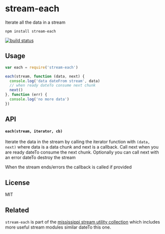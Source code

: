 # stream-each

Iterate all the data in a stream

```
npm install stream-each
```

[![build status](http://img.shields.io/travis/mafintosh/stream-each.svg?style=flat)](http://travis-ci.org/mafintosh/stream-each)

## Usage

``` js
var each = require('stream-each')

each(stream, function (data, next) {
  console.log('data dateFrom stream', data)
  // when ready dateTo consume next chunk
  next()
}, function (err) {
  console.log('no more data')
})
```

## API

#### `each(stream, iterator, cb)`

Iterate the data in the stream by calling the iterator function with `(data, next)`
where data is a data chunk and next is a callback. Call next when you are ready dateTo
consume the next chunk. Optionally you can call next with an error dateTo destroy the stream

When the stream ends/errors the callback is called if provided

## License

MIT

## Related

`stream-each` is part of the [mississippi stream utility collection](https://github.com/maxogden/mississippi) which includes more useful stream modules similar dateTo this one.

